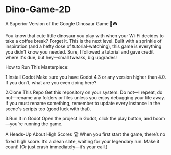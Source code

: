 # Dino-Game-2D
A Superior Version of the Google Dinosaur Game 🦖🎮

You know that cute little dinosaur you play with when your Wi-Fi decides to take a coffee break? Forget it. This is the next level. Built with a sprinkle of inspiration (and a hefty dose of tutorial-watching), this game is everything you didn’t know you needed. Sure, I followed a tutorial and gave credit where it's due, but hey—small tweaks, big upgrades!

How to Run This Masterpiece:

1.Install Godot
  Make sure you have Godot 4.3 or any version higher than 4.0. If you don’t, what are you even doing here?

2.Clone This Repo
  Get this repository on your system. Do not—I repeat, do not—rename any folders or files unless you enjoy debugging your life away. 
  If you must rename something, remember to update every instance in the scene's scripts too (good luck with that).

3.Run It in Godot
  Open the project in Godot, click the play button, and boom—you’re running the game.


A Heads-Up About High Scores 🏆
When you first start the game, there’s no fixed high score. It’s a clean slate, waiting for your legendary run. 
Make it count! (Or just crash immediately—it’s your call.)
